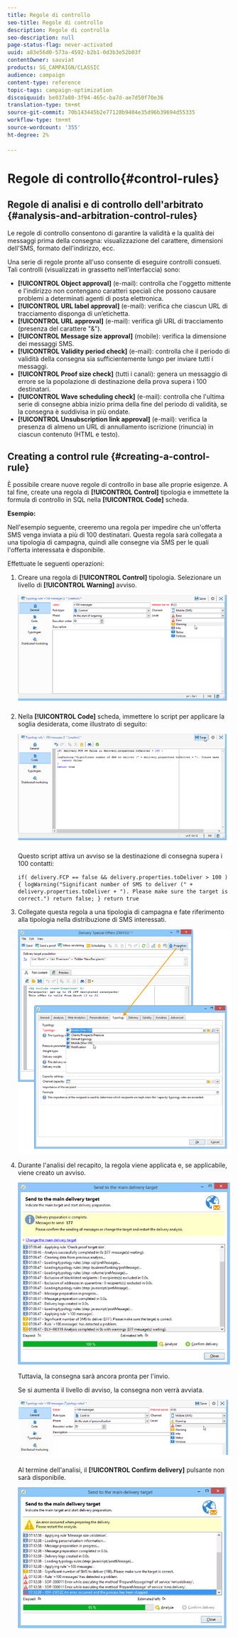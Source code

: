 ```yaml
---
title: Regole di controllo
seo-title: Regole di controllo
description: Regole di controllo
seo-description: null
page-status-flag: never-activated
uuid: a83e56d0-573a-4592-b2b1-0d3b3e52b03f
contentOwner: sauviat
products: SG_CAMPAIGN/CLASSIC
audience: campaign
content-type: reference
topic-tags: campaign-optimization
discoiquuid: be037a80-3f94-465c-ba7d-ae7d50f70e36
translation-type: tm+mt
source-git-commit: 70b143445b2e77128b9404e35d96b39694d55335
workflow-type: tm+mt
source-wordcount: '355'
ht-degree: 2%

---
```



# Regole di controllo{#control-rules}

## Regole di analisi e di controllo dell&#39;arbitrato {#analysis-and-arbitration-control-rules}

Le regole di controllo consentono di garantire la validità e la qualità dei messaggi prima della consegna: visualizzazione del carattere, dimensioni dell&#39;SMS, formato dell&#39;indirizzo, ecc.

Una serie di regole pronte all&#39;uso consente di eseguire controlli consueti. Tali controlli (visualizzati in grassetto nell’interfaccia) sono:

* **[!UICONTROL Object approval]** (e-mail): controlla che l&#39;oggetto mittente e l&#39;indirizzo non contengano caratteri speciali che possono causare problemi a determinati agenti di posta elettronica.
* **[!UICONTROL URL label approval]** (e-mail): verifica che ciascun URL di tracciamento disponga di un’etichetta.
* **[!UICONTROL URL approval]** (e-mail): verifica gli URL di tracciamento (presenza del carattere &quot;&amp;&quot;).
* **[!UICONTROL Message size approval]** (mobile): verifica la dimensione dei messaggi SMS.
* **[!UICONTROL Validity period check]** (e-mail): controlla che il periodo di validità della consegna sia sufficientemente lungo per inviare tutti i messaggi.
* **[!UICONTROL Proof size check]** (tutti i canali): genera un messaggio di errore se la popolazione di destinazione della prova supera i 100 destinatari.
* **[!UICONTROL Wave scheduling check]** (e-mail): controlla che l&#39;ultima serie di consegne abbia inizio prima della fine del periodo di validità, se la consegna è suddivisa in più ondate.
* **[!UICONTROL Unsubscription link approval]** (e-mail): verifica la presenza di almeno un URL di annullamento iscrizione (rinuncia) in ciascun contenuto (HTML e testo).

## Creating a control rule {#creating-a-control-rule}

È possibile creare nuove regole di controllo in base alle proprie esigenze. A tal fine, create una regola di **[!UICONTROL Control]** tipologia e immettete la formula di controllo in SQL nella **[!UICONTROL Code]** scheda.

**Esempio:**

Nell&#39;esempio seguente, creeremo una regola per impedire che un&#39;offerta SMS venga inviata a più di 100 destinatari. Questa regola sarà collegata a una tipologia di campagna, quindi alle consegne via SMS per le quali l&#39;offerta interessata è disponibile.

Effettuate le seguenti operazioni:

1. Creare una regola di **[!UICONTROL Control]** tipologia. Selezionare un livello di **[!UICONTROL Warning]** avviso.

   ![](assets/campaign_opt_create_control_01.png)

1. Nella **[!UICONTROL Code]** scheda, immettere lo script per applicare la soglia desiderata, come illustrato di seguito:

   ![](assets/campaign_opt_create_control_02.png)

   Questo script attiva un avviso se la destinazione di consegna supera i 100 contatti:

   ```
   if( delivery.FCP == false && delivery.properties.toDeliver > 100 ) { logWarning("Significant number of SMS to deliver (" + delivery.properties.toDeliver + "). Please make sure the target is correct.") return false; } return true
   ```

1. Collegate questa regola a una tipologia di campagna e fate riferimento alla tipologia nella distribuzione di SMS interessati.

   ![](assets/campaign_opt_create_control_03.png)

1. Durante l&#39;analisi del recapito, la regola viene applicata e, se applicabile, viene creato un avviso.

   ![](assets/campaign_opt_create_control_04.png)

   Tuttavia, la consegna sarà ancora pronta per l&#39;invio.

   Se si aumenta il livello di avviso, la consegna non verrà avviata.

   ![](assets/campaign_opt_create_control_05.png)

   Al termine dell&#39;analisi, il **[!UICONTROL Confirm delivery]** pulsante non sarà disponibile.

   ![](assets/campaign_opt_create_control_06.png)


